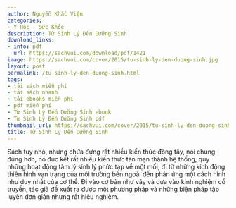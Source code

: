 ```yaml
---
author: Nguyễn Khắc Viện
categories:
- Y Học - Sức Khỏe
description: Từ Sinh Lý Đến Dưỡng Sinh
download_links:
- info: pdf
  url: https://sachvui.com/download/pdf/1421
image: https://sachvui.com/cover/2015/tu-sinh-ly-den-duong-sinh.jpg
layout: post
permalink: /tu-sinh-ly-den-duong-sinh.html
tags:
- tải sách miễn phí
- tải sách nhanh
- tải ebooks miễn phí
- pdf miễn phí
- Từ Sinh Lý Đến Dưỡng Sinh ebook
- Từ Sinh Lý Đến Dưỡng Sinh pdf
thumbnail_url: https://sachvui.com/cover/2015/tu-sinh-ly-den-duong-sinh.jpg
title: Từ Sinh Lý Đến Dưỡng Sinh
---
```


 <div class="item-desc text-justify"> Sách tuy nhỏ, nhưng chứa đựng rất nhiều kiến thức đông tây, nói chung đúng hơn, nó đúc kết rất nhiều kiến thức tản mạn thành hệ thống, quy những hoạt động tâm lý sinh lý phức tạp về một mối, đi từ những kích động thiên hình vạn trạng của môi trường bên ngoài đến phản ứng một cách hình như duy nhất của cơ thể. Đi vào cơ bản như vậy và dựa vào kinh nghiệm cổ truyền, tác giả đề xuất ra được một phương pháp và những biện pháp tập luyện đơn giản nhưng rất hiệu nghiệm. </div>